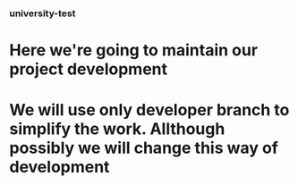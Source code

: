### university-test
# Here we're going to maintain our project development
# We will use only developer branch to simplify the work. Allthough possibly we will change this way of development
